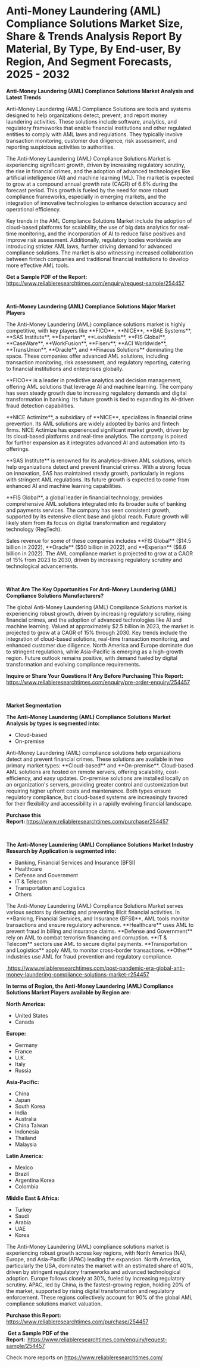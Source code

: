 <p><h1>Anti-Money Laundering (AML) Compliance Solutions Market Size, Share & Trends Analysis Report By Material, By Type, By End-user, By Region, And Segment Forecasts, 2025 - 2032</h1></p><p><strong>Anti-Money Laundering (AML) Compliance Solutions Market Analysis and Latest Trends</strong></p>
<p><p>Anti-Money Laundering (AML) Compliance Solutions are tools and systems designed to help organizations detect, prevent, and report money laundering activities. These solutions include software, analytics, and regulatory frameworks that enable financial institutions and other regulated entities to comply with AML laws and regulations. They typically involve transaction monitoring, customer due diligence, risk assessment, and reporting suspicious activities to authorities.</p><p>The Anti-Money Laundering (AML) Compliance Solutions Market is experiencing significant growth, driven by increasing regulatory scrutiny, the rise in financial crimes, and the adoption of advanced technologies like artificial intelligence (AI) and machine learning (ML). The market is expected to grow at a compound annual growth rate (CAGR) of 6.6% during the forecast period. This growth is fueled by the need for more robust compliance frameworks, especially in emerging markets, and the integration of innovative technologies to enhance detection accuracy and operational efficiency.</p><p>Key trends in the AML Compliance Solutions Market include the adoption of cloud-based platforms for scalability, the use of big data analytics for real-time monitoring, and the incorporation of AI to reduce false positives and improve risk assessment. Additionally, regulatory bodies worldwide are introducing stricter AML laws, further driving demand for advanced compliance solutions. The market is also witnessing increased collaboration between fintech companies and traditional financial institutions to develop more effective AML tools.</p></p>
<p><strong>Get a Sample PDF of the Report:&nbsp;</strong> <a href="https://www.reliableresearchtimes.com/enquiry/request-sample/254457?utm_campaign=1933&utm_medium=2&utm_source=Github&utm_content=ia&utm_term=21012025&utm_id=anti-money-laundering-aml-compliance-solutions">https://www.reliableresearchtimes.com/enquiry/request-sample/254457</a></p>
<p>&nbsp;</p>
<p><strong>Anti-Money Laundering (AML) Compliance Solutions Major Market Players</strong></p>
<p><p>The Anti-Money Laundering (AML) compliance solutions market is highly competitive, with key players like **FICO**, **NICE**, **BAE Systems**, **SAS Institute**, **Experian**, **LexisNexis**, **FIS Global**, **CaseWare**, **WorkFusion**, **Fiserv**, **ACI Worldwide**, **TransUnion**, **Oracle**, and **Finacus Solutions** dominating the space. These companies offer advanced AML solutions, including transaction monitoring, risk assessment, and regulatory reporting, catering to financial institutions and enterprises globally.</p><p>**FICO** is a leader in predictive analytics and decision management, offering AML solutions that leverage AI and machine learning. The company has seen steady growth due to increasing regulatory demands and digital transformation in banking. Its future growth is tied to expanding its AI-driven fraud detection capabilities.</p><p>**NICE Actimize**, a subsidiary of **NICE**, specializes in financial crime prevention. Its AML solutions are widely adopted by banks and fintech firms. NICE Actimize has experienced significant market growth, driven by its cloud-based platforms and real-time analytics. The company is poised for further expansion as it integrates advanced AI and automation into its offerings.</p><p>**SAS Institute** is renowned for its analytics-driven AML solutions, which help organizations detect and prevent financial crimes. With a strong focus on innovation, SAS has maintained steady growth, particularly in regions with stringent AML regulations. Its future growth is expected to come from enhanced AI and machine learning capabilities.</p><p>**FIS Global**, a global leader in financial technology, provides comprehensive AML solutions integrated into its broader suite of banking and payments services. The company has seen consistent growth, supported by its extensive client base and global reach. Future growth will likely stem from its focus on digital transformation and regulatory technology (RegTech).</p><p>Sales revenue for some of these companies includes **FIS Global** ($14.5 billion in 2022), **Oracle** ($50 billion in 2022), and **Experian** ($6.6 billion in 2022). The AML compliance market is projected to grow at a CAGR of 15% from 2023 to 2030, driven by increasing regulatory scrutiny and technological advancements.</p></p>
<p>&nbsp;</p>
<p><strong>What Are The Key Opportunities For Anti-Money Laundering (AML) Compliance Solutions Manufacturers?</strong></p>
<p><p>The global Anti-Money Laundering (AML) Compliance Solutions market is experiencing robust growth, driven by increasing regulatory scrutiny, rising financial crimes, and the adoption of advanced technologies like AI and machine learning. Valued at approximately $2.5 billion in 2023, the market is projected to grow at a CAGR of 15% through 2030. Key trends include the integration of cloud-based solutions, real-time transaction monitoring, and enhanced customer due diligence. North America and Europe dominate due to stringent regulations, while Asia-Pacific is emerging as a high-growth region. Future outlook remains positive, with demand fueled by digital transformation and evolving compliance requirements.</p></p>
<p><strong>Inquire or Share Your Questions If Any Before Purchasing This Report:</strong> <a href="https://www.reliableresearchtimes.com/enquiry/pre-order-enquiry/254457?utm_campaign=1933&utm_medium=2&utm_source=Github&utm_content=ia&utm_term=21012025&utm_id=anti-money-laundering-aml-compliance-solutions">https://www.reliableresearchtimes.com/enquiry/pre-order-enquiry/254457</a></p>
<p>&nbsp;</p>
<p><strong>Market Segmentation</strong></p>
<p><strong>The Anti-Money Laundering (AML) Compliance Solutions Market Analysis by types is segmented into:</strong></p>
<p><ul><li>Cloud-based</li><li>On-premise</li></ul></p>
<p><p>Anti-Money Laundering (AML) compliance solutions help organizations detect and prevent financial crimes. These solutions are available in two primary market types: **Cloud-based** and **On-premise**. Cloud-based AML solutions are hosted on remote servers, offering scalability, cost-efficiency, and easy updates. On-premise solutions are installed locally on an organization's servers, providing greater control and customization but requiring higher upfront costs and maintenance. Both types ensure regulatory compliance, but cloud-based systems are increasingly favored for their flexibility and accessibility in a rapidly evolving financial landscape.</p></p>
<p><strong>Purchase this Report:&nbsp;</strong><a href="https://www.reliableresearchtimes.com/purchase/254457?utm_campaign=1933&utm_medium=2&utm_source=Github&utm_content=ia&utm_term=21012025&utm_id=anti-money-laundering-aml-compliance-solutions">https://www.reliableresearchtimes.com/purchase/254457</a></p>
<p>&nbsp;</p>
<p><strong>The Anti-Money Laundering (AML) Compliance Solutions Market Industry Research by Application is segmented into:</strong></p>
<p><ul><li>Banking, Financial Services and Insurance (BFSI)</li><li>Healthcare</li><li>Defense and Government</li><li>IT & Telecom</li><li>Transportation and Logistics</li><li>Others</li></ul></p>
<p><p>The Anti-Money Laundering (AML) Compliance Solutions Market serves various sectors by detecting and preventing illicit financial activities. In **Banking, Financial Services, and Insurance (BFSI)**, AML tools monitor transactions and ensure regulatory adherence. **Healthcare** uses AML to prevent fraud in billing and insurance claims. **Defense and Government** rely on AML to combat terrorism financing and corruption. **IT & Telecom** sectors use AML to secure digital payments. **Transportation and Logistics** apply AML to monitor cross-border transactions. **Other** industries use AML for fraud prevention and regulatory compliance.</p></p>
<p><a href="https://www.reliableresearchtimes.com/post-pandemic-era-global-anti-money-laundering-compliance-solutions-market-r254457?utm_campaign=1933&utm_medium=2&utm_source=Github&utm_content=ia&utm_term=21012025&utm_id=anti-money-laundering-aml-compliance-solutions">&nbsp;https://www.reliableresearchtimes.com/post-pandemic-era-global-anti-money-laundering-compliance-solutions-market-r254457</a></p>
<p><strong>In terms of Region, the Anti-Money Laundering (AML) Compliance Solutions Market Players available by Region are:</strong></p>
<p>
    <p> <strong> North America: </strong>
        <ul>
            <li>United States</li>
            <li>Canada</li>
        </ul>
        </p> 
    <p> <strong> Europe: </strong>
        <ul>
            <li>Germany</li>
            <li>France</li>
            <li>U.K.</li>
            <li>Italy</li>
            <li>Russia</li>
        </ul>
        </p> 
    <p> <strong> Asia-Pacific: </strong>
        <ul>
            <li>China</li>
            <li>Japan</li>
            <li>South Korea</li>
            <li>India</li>
            <li>Australia</li>
            <li>China Taiwan</li>
            <li>Indonesia</li>
            <li>Thailand</li>
            <li>Malaysia</li>
        </ul>
        </p> 
    <p> <strong> Latin America: </strong>
        <ul>
            <li>Mexico</li>
            <li>Brazil</li>
            <li>Argentina Korea</li>
            <li>Colombia</li>
        </ul>
        </p> 
    <p> <strong> Middle East & Africa: </strong>
        <ul>
            <li>Turkey</li>
            <li>Saudi</li>
            <li>Arabia</li>
            <li>UAE</li>
            <li>Korea</li>
        </ul>
    </p>
    </p>
<p><p>The Anti-Money Laundering (AML) compliance solutions market is experiencing robust growth across key regions, with North America (NA), Europe, and Asia-Pacific (APAC) leading the expansion. North America, particularly the USA, dominates the market with an estimated share of 40%, driven by stringent regulatory frameworks and advanced technological adoption. Europe follows closely at 30%, fueled by increasing regulatory scrutiny. APAC, led by China, is the fastest-growing region, holding 20% of the market, supported by rising digital transformation and regulatory enforcement. These regions collectively account for 90% of the global AML compliance solutions market valuation.</p></p>
<p><strong>Purchase this Report: </strong><a href="https://www.reliableresearchtimes.com/purchase/254457?utm_campaign=1933&utm_medium=2&utm_source=Github&utm_content=ia&utm_term=21012025&utm_id=anti-money-laundering-aml-compliance-solutions">https://www.reliableresearchtimes.com/purchase/254457</a></p>
<p>&nbsp;<strong>Get a Sample PDF of the Report:&nbsp;&nbsp;</strong><a href="https://www.reliableresearchtimes.com/enquiry/request-sample/254457?utm_campaign=1933&utm_medium=2&utm_source=Github&utm_content=ia&utm_term=21012025&utm_id=anti-money-laundering-aml-compliance-solutions">https://www.reliableresearchtimes.com/enquiry/request-sample/254457</a></p>
<p><strong></strong></p>
<p>Check more reports on <a href="https://www.reliableresearchtimes.com/?utm_campaign=1933&utm_medium=2&utm_source=Github&utm_content=ia&utm_term=21012025&utm_id=anti-money-laundering-aml-compliance-solutions">https://www.reliableresearchtimes.com/</a></p>